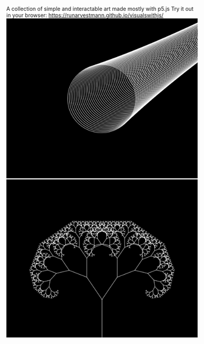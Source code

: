 A collection of simple and interactable art made mostly with p5.js
Try it out in your browser: https://runarvestmann.github.io/visualswithjs/
![screenshot](0/img.PNG)
![screenshot](1/img.PNG)